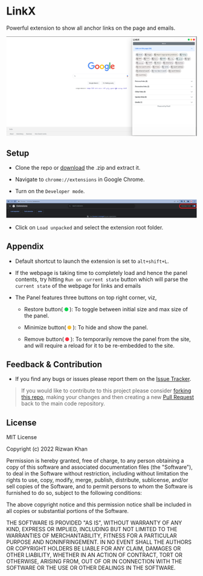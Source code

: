 # LinkX

Powerful extension to show all anchor links on the page and emails.

![LinkX](images/LinkX.png)

## Setup

- Clone the repo or [download](https://github.com/rizz-wan/LinkX/archive/refs/heads/master.zip) the .zip and extract it.

- Navigate to `chrome://extensions` in Google Chrome.

- Turn on the `Developer mode`.

![developer mode](images/dev.png)

- Click on `Load unpacked` and select the extension root folder.

## Appendix

- Default shortcut to launch the extension is set to `alt+shift+L`.

- If the webpage is taking time to completely load and hence the panel contents, try hitting `Run on current state` button which will parse the `current state` of the webpage for links and emails

- The Panel features three buttons on top right corner, viz,

  - Restore button( <img src="images/g.png" alt="drawing" width="10"/> ): To toggle between initial size and max size of the panel.

  - Minimize button( <img src="images/y.png" alt="drawing" width="10"/> ): To hide and show the panel.

  - Remove button( <img src="images/r.png" alt="drawing" width="10"/> ): To temporarily remove the panel from the site, and will require a reload for it to be re-embedded to the site.

## Feedback & Contribution

- If you find any bugs or issues please report them on the [Issue Tracker](https://github.com/rizz-wan/LinkX/issues).

> If you would like to contribute to this project please consider [forking this repo](https://github.com/rizz-wan/LinkX/fork), making your changes and then creating a new [Pull Request](https://github.com/rizz-wan/LinkX/pulls) back to the main code repository.

## License

MIT License

Copyright (c) 2022 Rizwan Khan

Permission is hereby granted, free of charge, to any person obtaining a copy
of this software and associated documentation files (the "Software"), to deal
in the Software without restriction, including without limitation the rights
to use, copy, modify, merge, publish, distribute, sublicense, and/or sell
copies of the Software, and to permit persons to whom the Software is
furnished to do so, subject to the following conditions:

The above copyright notice and this permission notice shall be included in all
copies or substantial portions of the Software.

THE SOFTWARE IS PROVIDED "AS IS", WITHOUT WARRANTY OF ANY KIND, EXPRESS OR
IMPLIED, INCLUDING BUT NOT LIMITED TO THE WARRANTIES OF MERCHANTABILITY,
FITNESS FOR A PARTICULAR PURPOSE AND NONINFRINGEMENT. IN NO EVENT SHALL THE
AUTHORS OR COPYRIGHT HOLDERS BE LIABLE FOR ANY CLAIM, DAMAGES OR OTHER
LIABILITY, WHETHER IN AN ACTION OF CONTRACT, TORT OR OTHERWISE, ARISING FROM,
OUT OF OR IN CONNECTION WITH THE SOFTWARE OR THE USE OR OTHER DEALINGS IN THE
SOFTWARE.
